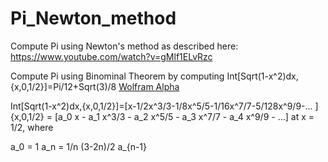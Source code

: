 # Pi_Newton_method
Compute Pi using Newton's method as described here: https://www.youtube.com/watch?v=gMlf1ELvRzc

Compute Pi using Binominal Theorem by computing Int[Sqrt(1-x^2)dx,{x,0,1/2}]=Pi/12+Sqrt(3)/8
[Wolfram Alpha](https://www.wolframalpha.com/input/?i=Int%5BSqrt%281-x%5E2%29dx%2C%7Bx%2C0%2C1%2F2%7D%5D-sqrt%283%29%2F8-pi%2F12)

Int[Sqrt(1-x^2)dx,{x,0,1/2}]=[x-1/2x^3/3-1/8x^5/5-1/16x^7/7-5/128x^9/9-... ] {x,0,1/2} = [a_0 x - a_1 x^3/3 - a_2 x^5/5 - a_3 x^7/7 - a_4 x^9/9 - ...] at x = 1/2, where

a_0 = 1
a_n = 1/n (3-2n)/2 a_{n-1}
